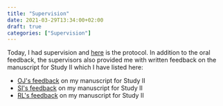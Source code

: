 ```yaml
---
title: "Supervision"
date: 2021-03-29T13:34:00+02:00
draft: true
categories: ["Supervision"]
---
```


Today, I had supervision and [here](/210330/supervision.html) is the protocol. In addition to the oral feedback, the supervisors also provided me with written feedback on the manuscript for Study II which I have listed here:

* [OJ's feedback]() on my manuscript for Study II
* [SI's feedback]() on my manuscript for Study II
* [RL's feedback]() on my manuscript for Study II


